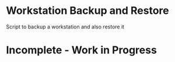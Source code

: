 # Workstation Backup and Restore
Script to backup a workstation and also restore it

# Incomplete - Work in Progress
